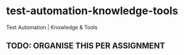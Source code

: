 # test-automation-knowledge-tools
Test Automation | Knowledge &amp; Tools

## TODO: ORGANISE THIS PER ASSIGNMENT 

